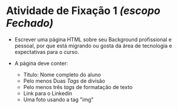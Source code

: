 # Atividade de Fixação 1 *(escopo Fechado)*

- Escrever uma página HTML sobre seu Background profissional e pessoal, por que está migrando ou gosta da área de tecnologia e expectativas para o curso.

- A página deve conter:
	- Título: Nome completo do aluno
	- Pelo menos Duas *Tags* de divisão
	- Pelo menos três *tags* de formatação de texto
	- Link para o Linkedin
	- Uma foto usando a tag "img"